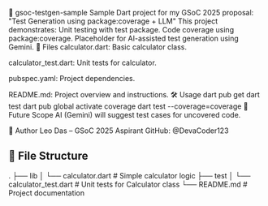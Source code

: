📘 gsoc-testgen-sample
Sample Dart project for my GSoC 2025 proposal:
"Test Generation using package:coverage + LLM"
This project demonstrates:
Unit testing with test package.
Code coverage using package:coverage.
Placeholder for AI-assisted test generation using Gemini.
📂 Files
calculator.dart: Basic calculator class.

calculator_test.dart: Unit tests for calculator.

pubspec.yaml: Project dependencies.

README.md: Project overview and instructions.
🛠️ Usage
dart pub get
dart test
dart pub global activate coverage
dart test --coverage=coverage
🚀 Future Scope
AI (Gemini) will suggest test cases for uncovered code.

👤 Author
Leo Das – GSoC 2025 Aspirant
GitHub: @DevaCoder123

## 📁 File Structure

.
├── lib
│ └── calculator.dart # Simple calculator logic
├── test
│ └── calculator_test.dart # Unit tests for Calculator class
└── README.md # Project documentation

```

```
